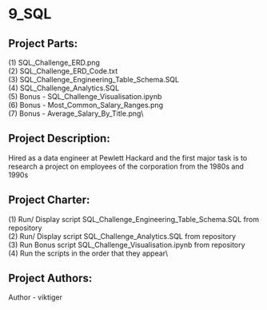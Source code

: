 # 9_SQL

## **Project Parts:**
(1) SQL_Challenge_ERD.png\
(2) SQL_Challenge_ERD_Code.txt\
(3) SQL_Challenge_Engineering_Table_Schema.SQL\
(4) SQL_Challenge_Analytics.SQL\
(5) Bonus - SQL_Challenge_Visualisation.ipynb\
(6) Bonus - Most_Common_Salary_Ranges.png\
(7) Bonus - Average_Salary_By_Title.png\

## **Project Description:**
Hired as a data engineer at Pewlett Hackard and the first major task is to research a project on employees of the corporation from the 1980s and 1990s

## **Project Charter:**
(1) Run/ Display script SQL_Challenge_Engineering_Table_Schema.SQL from repository\
(2) Run/ Display script SQL_Challenge_Analytics.SQL from repository\
(3) Run Bonus script SQL_Challenge_Visualisation.ipynb from repository\
(4) Run the scripts in the order that they appear\

## **Project Authors:**
Author - viktiger
